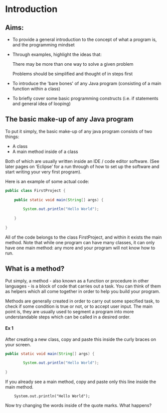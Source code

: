 Introduction
===

## Aims:
- To provide a general introduction to the concept of what a program is, and the programming mindset
- Through examples, highlight the ideas that: 

  There may be more than one way to solve a given problem

  Problems should be simplified and thought of in steps first

- To introduce the 'bare bones' of any Java program (consisting of a main function within a class)
- To briefly cover some basic programming constructs (i.e. if statements and general idea of looping)

## The basic make-up of any Java program

To put it simply, the basic make-up of any java program consists of two things:

-	A class
-	A main method inside of a class

Both of which are usually written inside an IDE / code editor software. (See later pages on ‘Eclipse’ for a run through of how to set up the software and start writing your very first program).

Here is an example of some actual code:

```java
public class FirstProject {
   
    public static void main(String[] args) {
        
        System.out.println("Hello World");
        
    }
    
}
```

All of the code belongs to the class FirstProject, and within it exists the main method. Note that while one program can have many classes, it can only have one main method: any more and your program will not know how to run.

## What is a method?

Put simply, a method - also known as a function or procedure in other languages - is a block of code that carries out a task. You can think of them as helpers which all come together in order to help you build your program.

Methods are generally created in order to carry out some specified task, to check if some condition is true or not, or to accept user input. The main point is, they are usually used to segment a program into more understandable steps which can be called in a desired order. 

#### Ex 1

After creating a new class, copy and paste this inside the curly braces on your screen. 
	
```java
public static void main(String[] args) {
        
        System.out.println("Hello World");
        
}
```

If you already see a main method, copy and paste only this line inside the main method.

        System.out.println("Hello World");

Now try changing the words inside of the quote marks. What happens?
